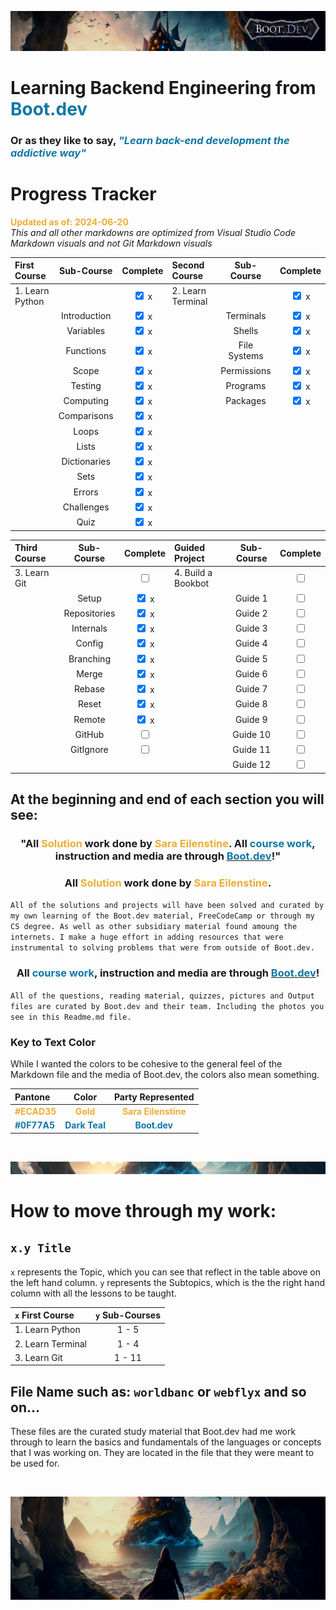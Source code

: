 ![alt text](img/image-3.png)

# Learning Backend Engineering from <span style="color:#0F77A5">**Boot.dev**</span>

### Or as they like to say,<span style="color:#0F77A5"> _**"Learn back-end development the addictive way"**_</span>

# Progress Tracker

<span style="color:#ECAD35">**Updated as of: 2024-06-20**</span><br>
_This and all other markdowns are optimized from Visual Studio Code Markdown visuals and not Git Markdown visuals_

| First Course    |  Sub-Course  |              Complete              | Second Course     |  Sub-Course  |              Complete              |
| :-------------- | :----------: | :--------------------------------: | :---------------- | :----------: | :--------------------------------: |
| 1. Learn Python |              | <input type="checkbox" checked/> x | 2. Learn Terminal |              | <input type="checkbox" checked/> x |
|                 | Introduction | <input type="checkbox" checked/> x |                   |  Terminals   | <input type="checkbox" checked/> x |
|                 |  Variables   | <input type="checkbox" checked/> x |                   |    Shells    | <input type="checkbox" checked/> x |
|                 |  Functions   | <input type="checkbox" checked/> x |                   | File Systems | <input type="checkbox" checked/> x |
|                 |    Scope     | <input type="checkbox" checked/> x |                   | Permissions  | <input type="checkbox" checked/> x |
|                 |   Testing    | <input type="checkbox" checked/> x |                   |   Programs   | <input type="checkbox" checked/> x |
|                 |  Computing   | <input type="checkbox" checked/> x |                   |   Packages   | <input type="checkbox" checked/> x |
|                 | Comparisons  | <input type="checkbox" checked/> x |                   |              |                                    |
|                 |    Loops     | <input type="checkbox" checked/> x |                   |              |                                    |
|                 |    Lists     | <input type="checkbox" checked/> x |                   |              |                                    |
|                 | Dictionaries | <input type="checkbox" checked/> x |                   |              |                                    |
|                 |     Sets     | <input type="checkbox" checked/> x |                   |              |                                    |
|                 |    Errors    | <input type="checkbox" checked/> x |                   |              |                                    |
|                 |  Challenges  | <input type="checkbox" checked/> x |                   |              |                                    |
|                 |     Quiz     | <input type="checkbox" checked/> x |                   |              |                                    |

| Third Course |  Sub-Course  |              Complete              | Guided Project     | Sub-Course |              Complete              |
| :----------- | :----------: | :--------------------------------: | :----------------- | :--------: | :--------------------------------: |
| 3. Learn Git |              | <input type="checkbox" unchecked/> | 4. Build a Bookbot |            | <input type="checkbox" unchecked/> |
|              |    Setup     | <input type="checkbox" checked/> x |                    |  Guide 1   | <input type="checkbox" unchecked/> |
|              | Repositories | <input type="checkbox" checked/> x |                    |  Guide 2   | <input type="checkbox" unchecked/> |
|              |  Internals   | <input type="checkbox" checked/> x |                    |  Guide 3   | <input type="checkbox" unchecked/> |
|              |    Config    | <input type="checkbox" checked/> x |                    |  Guide 4   | <input type="checkbox" unchecked/> |
|              |  Branching   | <input type="checkbox" checked/> x |                    |  Guide 5   | <input type="checkbox" unchecked/> |
|              |    Merge     | <input type="checkbox" checked/> x |                    |  Guide 6   | <input type="checkbox" unchecked/> |
|              |    Rebase    | <input type="checkbox" checked/> x |                    |  Guide 7   | <input type="checkbox" unchecked/> |
|              |    Reset     | <input type="checkbox" checked/> x |                    |  Guide 8   | <input type="checkbox" unchecked/> |
|              |    Remote    | <input type="checkbox" checked/> x |                    |  Guide 9   | <input type="checkbox" unchecked/> |
|              |    GitHub    | <input type="checkbox" unchecked/> |                    |  Guide 10  | <input type="checkbox" unchecked/> |
|              |  GitIgnore   | <input type="checkbox" unchecked/> |                    |  Guide 11  | <input type="checkbox" unchecked/> |
|              |              |                                    |                    |  Guide 12  | <input type="checkbox" unchecked/> |

## At the beginning and end of each section you will see:

### <div align="center"> "All <span style="color:#ECAD35">Solution</span> work done by <span style="color:#ECAD35">Sara Eilenstine</span>. All <span style="color:#0F77A5">**course work**</span>, instruction and media are through <a href="https://www.boot.dev/"><span style="color:#0F77A5">**Boot.dev**</span></a>!"</div>

### <div align="center"> All <span style="color:#ECAD35">Solution</span> work done by <span style="color:#ECAD35">Sara Eilenstine</span>.

`All of the solutions and projects will have been solved and curated by my own learning of the Boot.dev material, FreeCodeCamp or through my CS degree. As well as other subsidiary material found amoung the internets. I make a huge effort in adding resources that were instrumental to solving problems that were from outside of Boot.dev.`

### <div align="center"> All <span style="color:#0F77A5">**course work**</span>, instruction and media are through <a href="https://www.boot.dev/"><span style="color:#0F77A5">**Boot.dev**</span></a>!</div>

`All of the questions, reading material, quizzes, pictures and Output files are curated by Boot.dev and their team. Including the photos you see in this Readme.md file.`

### **Key to Text Color**

While I wanted the colors to be cohesive to the general feel of the Markdown file and the media of Boot.dev, the colors also mean something.

| Pantone                                        |                      Color                       |                   Party Represented                    |
| :--------------------------------------------- | :----------------------------------------------: | :----------------------------------------------------: |
| <span style="color:#ECAD35">**#ECAD35**</span> |   <span style="color:#ECAD35">**Gold**</span>    | <span style="color:#ECAD35">**Sara Eilenstine**</span> |
| <span style="color:#0F77A5">**#0F77A5**</span> | <span style="color:#0F77A5">**Dark Teal**</span> |    <span style="color:#0F77A5">**Boot.dev**</span>     |

<br>

![alt text](img/image-6.png)

# How to move through my work:

## `x.y Title` <br>

`x` represents the Topic, which you can see that reflect in the table above on the left hand column.
`y` represents the Subtopics, which is the the right hand column with all the lessons to be taught.

| `x` First Course  | `y` Sub-Courses |
| :---------------- | :-------------: |
| 1. Learn Python   |      1 - 5      |
| 2. Learn Terminal |      1 - 4      |
| 3. Learn Git      |     1 - 11      |

## File Name such as: `worldbanc` or `webflyx` and so on...

These files are the curated study material that Boot.dev had me work through to learn the basics and fundamentals of the languages or concepts that I was working on. They are located in the file that they were meant to be used for.

<br>

![alt text](img/image-4.png)
